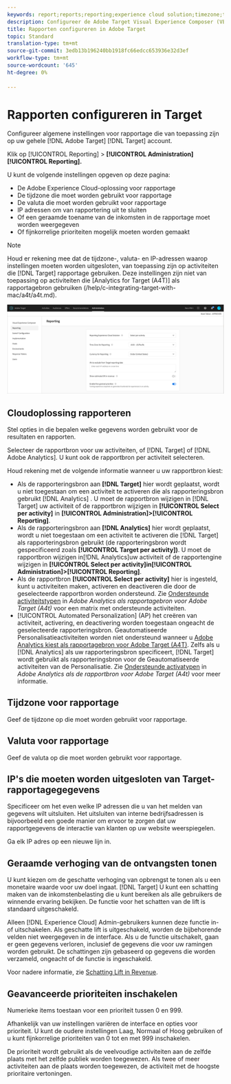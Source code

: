 ```yaml
---
keywords: report;reports;reporting;experience cloud solution;timezone;time zone;currency;exclude IPs;estimated lift in revenue;revenue;lift in revenue;fine-grained priorities;fine-grained
description: Configureer de Adobe Target Visual Experience Composer (VEC) door de algemene instellingen, de configuratie van de mobiele viewport en de CSS-kiezers op te geven.
title: Rapporten configureren in Adobe Target
topic: Standard
translation-type: tm+mt
source-git-commit: 3edb13b196240bb1918fc66edcc653936e32d3ef
workflow-type: tm+mt
source-wordcount: '645'
ht-degree: 0%

---
```



# Rapporten configureren in Target

Configureer algemene instellingen voor rapportage die van toepassing zijn op uw gehele [!DNL Adobe Target] [!DNL Target] account.

Klik op [!UICONTROL Reporting] > **[!UICONTROL Administration]** **[!UICONTROL Reporting].**

U kunt de volgende instellingen opgeven op deze pagina:

* De Adobe Experience Cloud-oplossing voor rapportage
* De tijdzone die moet worden gebruikt voor rapportage
* De valuta die moet worden gebruikt voor rapportage
* IP adressen om van rapportering uit te sluiten
* Of een geraamde toename van de inkomsten in de rapportage moet worden weergegeven
* Of fijnkorrelige prioriteiten mogelijk moeten worden gemaakt

>[!NOTE]
>
>Houd er rekening mee dat de tijdzone-, valuta- en IP-adressen waarop instellingen moeten worden uitgesloten, van toepassing zijn op activiteiten die [!DNL Target] rapportage gebruiken. Deze instellingen zijn niet van toepassing op activiteiten die [Analytics for Target (A4T)] als rapportagebron gebruiken (/help/c-integrating-target-with-mac/a4t/a4t.md).

![Pagina rapporteren](/help/administrating-target/assets/reporting.png)

## Cloudoplossing rapporteren

Stel opties in die bepalen welke gegevens worden gebruikt voor de resultaten en rapporten.

Selecteer de rapportbron voor uw activiteiten, of [!DNL Target] of [!DNL Adobe Analytics]. U kunt ook de rapportbron per activiteit selecteren.

Houd rekening met de volgende informatie wanneer u uw rapportbron kiest:

* Als de rapporteringsbron aan **[!DNL Target]** hier wordt geplaatst, wordt u niet toegestaan om een activiteit te activeren die als rapporteringsbron gebruikt [!DNL Analytics] . U moet de rapportbron wijzigen in [!DNL Target] uw activiteit of de rapportbron wijzigen in **[!UICONTROL Select per activity]** in **[!UICONTROL Administration]>[!UICONTROL Reporting]**.
* Als de rapporteringsbron aan **[!DNL Analytics]** hier wordt geplaatst, wordt u niet toegestaan om een activiteit te activeren die [!DNL Target] als rapporteringsbron gebruikt (de rapporteringsbron wordt gespecificeerd zoals **[!UICONTROL Target per activity])**. U moet de rapportbron wijzigen in[!DNL Analytics]uw activiteit of de rapportengine wijzigen in **[!UICONTROL Select per activity]**in**[!UICONTROL Administration]>[!UICONTROL Reporting]**.
* Als de rapportbron **[!UICONTROL Select per activity]** hier is ingesteld, kunt u activiteiten maken, activeren en deactiveren die door de geselecteerde rapportbron worden ondersteund. Zie [Ondersteunde activiteitstypen](/help/c-integrating-target-with-mac/a4t/a4t.md#section_F487896214BF4803AF78C552EF1669AA) in *Adobe Analytics als rapportagebron voor Adobe Target (A4t)* voor een matrix met ondersteunde activiteiten.
* [!UICONTROL Automated Personalization] (AP) het creëren van activiteit, activering, en deactivering worden toegestaan ongeacht de geselecteerde rapporteringsbron. Geautomatiseerde Personalisatieactiviteiten worden niet ondersteund wanneer u [Adobe Analytics kiest als rapportagebron voor Adobe Target (A4T)](/help/c-integrating-target-with-mac/a4t/a4t.md). Zelfs als u [!DNL Analytics] als uw rapporteringsbron specificeert, [!DNL Target] wordt gebruikt als rapporteringsbron voor de Geautomatiseerde activiteiten van de Personalisatie. Zie [Ondersteunde activatypen](/help/c-integrating-target-with-mac/a4t/a4t.md#section_F487896214BF4803AF78C552EF1669AA) in *Adobe Analytics als de rapportbron voor Adobe Target (A4t)* voor meer informatie.

## Tijdzone voor rapportage

Geef de tijdzone op die moet worden gebruikt voor rapportage.

## Valuta voor rapportage

Geef de valuta op die moet worden gebruikt voor rapportage.

## IP&#39;s die moeten worden uitgesloten van Target-rapportagegegevens

Specificeer om het even welke IP adressen die u van het melden van gegevens wilt uitsluiten. Het uitsluiten van interne bedrijfsadressen is bijvoorbeeld een goede manier om ervoor te zorgen dat uw rapportgegevens de interactie van klanten op uw website weerspiegelen.

Ga elk IP adres op een nieuwe lijn in.

## Geraamde verhoging van de ontvangsten tonen

U kunt kiezen om de geschatte verhoging van opbrengst te tonen als u een monetaire waarde voor uw doel ingaat. [!DNL Target] U kunt een schatting maken van de inkomstenbelasting die u kunt bereiken als alle gebruikers de winnende ervaring bekijken. De functie voor het schatten van de lift is standaard uitgeschakeld.

Alleen [!DNL Experience Cloud] Admin-gebruikers kunnen deze functie in- of uitschakelen. Als geschatte lift is uitgeschakeld, worden de bijbehorende velden niet weergegeven in de interface. Als u de functie uitschakelt, gaan er geen gegevens verloren, inclusief de gegevens die voor uw ramingen worden gebruikt. De schattingen zijn gebaseerd op gegevens die worden verzameld, ongeacht of de functie is ingeschakeld.

Voor nadere informatie, zie [Schatting Lift in Revenue](/help/administrating-target/r-target-account-preferences/estimating-lift-in-revenue.md).

## Geavanceerde prioriteiten inschakelen

Numerieke items toestaan voor een prioriteit tussen 0 en 999.

Afhankelijk van uw instellingen variëren de interface en opties voor prioriteit. U kunt de oudere instellingen Laag, Normaal of Hoog gebruiken of u kunt fijnkorrelige prioriteiten van 0 tot en met 999 inschakelen.

De prioriteit wordt gebruikt als de veelvoudige activiteiten aan de zelfde plaats met het zelfde publiek worden toegewezen. Als twee of meer activiteiten aan de plaats worden toegewezen, de activiteit met de hoogste prioritaire vertoningen.
